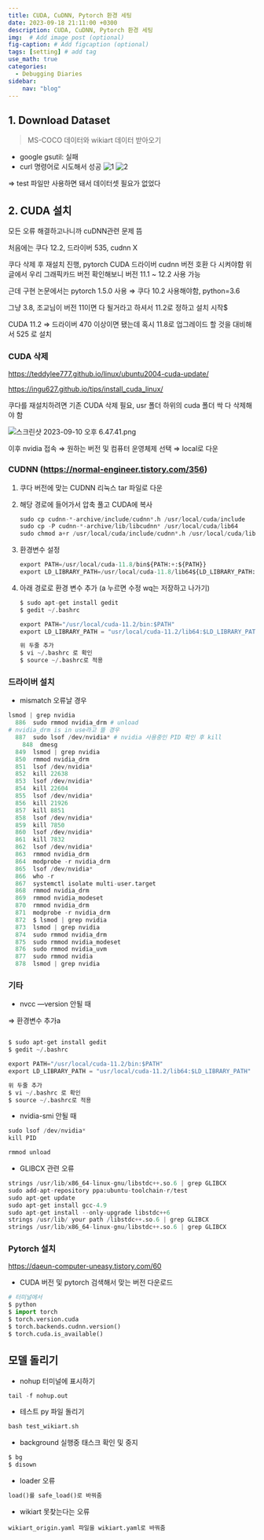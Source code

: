```yaml
---
title: CUDA, CuDNN, Pytorch 환경 세팅
date: 2023-09-18 21:11:00 +0300
description: CUDA, CuDNN, Pytorch 환경 세팅
img:  # Add image post (optional)
fig-caption: # Add figcaption (optional)
tags: [setting] # add tag
use_math: true
categories:
  - Debugging Diaries
sidebar:
    nav: "blog"
---
```

## 1. Download Dataset

> MS-COCO 데이터와 wikiart 데이터 받아오기
> 
- google gsutil: 실패
- curl 명령어로 시도해서 성공
![1](https://github.com/user-attachments/assets/6c0bdd2c-350e-4a83-aa2c-f927e44a7d1b)
![2](https://github.com/user-attachments/assets/d38c1fd2-27db-4a98-a717-51b255549977)

⇒ test 파일만 사용하면 돼서 데이터셋 필요가 없었다

## 2. CUDA 설치

모든 오류 해결하고나니까 cuDNN관련 문제 뜸

처음에는 쿠다 12.2, 드라이버 535, cudnn X

쿠다 삭제 후 재설치 진행, pytorch CUDA 드라이버 cudnn 버전 호환 다 시켜야함
위 글에서 우리 그래픽카드 버전 확인해보니 버전 11.1 ~ 12.2 사용 가능

근데 구현 논문에서는 pytorch 1.5.0 사용 ⇒ 쿠다 10.2 사용해야함, python=3.6

그냥 3.8, 조교님이 버전 11이면 다 될거라고 하셔서 11.2로 정하고 설치 시작$

CUDA 11.2 ⇒ 드라이버 470 이상이면 됐는데 혹시 11.8로 업그레이드 할 것을 대비해서 525 로 설치

### CUDA 삭제

https://teddylee777.github.io/linux/ubuntu2004-cuda-update/

https://ingu627.github.io/tips/install_cuda_linux/

쿠다를 재설치하려면 기존 CUDA 삭제 필요, usr 폴더 하위의 cuda 폴더 싹 다 삭제해야 함

![스크린샷 2023-09-10 오후 6.47.41.png](https://prod-files-secure.s3.us-west-2.amazonaws.com/c5122a34-e0ea-4e49-a2f7-079b27e47585/ebd740e0-c0e8-4a96-ac41-6c3ee9e68644/%E1%84%89%E1%85%B3%E1%84%8F%E1%85%B3%E1%84%85%E1%85%B5%E1%86%AB%E1%84%89%E1%85%A3%E1%86%BA_2023-09-10_%E1%84%8B%E1%85%A9%E1%84%92%E1%85%AE_6.47.41.png)

이후 nvidia 접속 ⇒ 원하는 버전 및 컴퓨터 운영체제 선택 ⇒ local로 다운

### CUDNN (https://normal-engineer.tistory.com/356)

1. 쿠다 버전에 맞는 CUDNN 리눅스 tar 파일로 다운
2. 해당 경로에 들어가서 압축 풀고 CUDA에 복사
    
    ```python
    sudo cp cudnn-*-archive/include/cudnn*.h /usr/local/cuda/include 
    sudo cp -P cudnn-*-archive/lib/libcudnn* /usr/local/cuda/lib64 
    sudo chmod a+r /usr/local/cuda/include/cudnn*.h /usr/local/cuda/lib64/libcudnn*
    ```
    
3. 환경변수 설정
    
    ```python
    export PATH=/usr/local/cuda-11.8/bin${PATH:+:${PATH}}
    export LD_LIBRARY_PATH=/usr/local/cuda-11.8/lib64${LD_LIBRARY_PATH:+:${LD_LIBRARY_PATH}}
    ```
    
4. 아래 경로로 환경 변수 추가 (a 누르면 수정 wq는 저장하고 나가기)
    
    ```python
    $ sudo apt-get install gedit
    $ gedit ~/.bashrc
    
    export PATH="/usr/local/cuda-11.2/bin:$PATH"
    export LD_LIBRARY_PATH = "usr/local/cuda-11.2/lib64:$LD_LIBRARY_PATH"
    
    위 두줄 추가
    $ vi ~/.bashrc 로 확인
    $ source ~/.bashrc로 적용
    ```
    

### 드라이버 설치

- mismatch 오류날 경우

```python
lsmod | grep nvidia
  886  sudo rmmod nvidia_drm # unload
# nvidia_drm is in use라고 뜰 경우
  887  sudo lsof /dev/nvidia* # nvidia 사용중인 PID 확인 후 kill
	848  dmesg
  849  lsmod | grep nvidia
  850  rmmod nvidia_drm
  851  lsof /dev/nvidia*
  852  kill 22638
  853  lsof /dev/nvidia*
  854  kill 22604
  855  lsof /dev/nvidia*
  856  kill 21926
  857  kill 8851
  858  lsof /dev/nvidia*
  859  kill 7850
  860  lsof /dev/nvidia*
  861  kill 7832
  862  lsof /dev/nvidia*
  863  rmmod nvidia_drm
  864  modprobe -r nvidia_drm
  865  lsof /dev/nvidia*
  866  who -r
  867  systemctl isolate multi-user.target
  868  rmmod nvidia_drm
  869  rmmod nvidia_modeset
  870  rmmod nvidia_drm
  871  modprobe -r nvidia_drm
  872  $ lsmod | grep nvidia
  873  lsmod | grep nvidia
  874  sudo rmmod nvidia_drm
  875  sudo rmmod nvidia_modeset
  876  sudo rmmod nvidia_uvm
  877  sudo rmmod nvidia
  878  lsmod | grep nvidia
```

### 기타

- nvcc —version 안될 때

⇒ 환경변수 추가a

```python

$ sudo apt-get install gedit
$ gedit ~/.bashrc

export PATH="/usr/local/cuda-11.2/bin:$PATH"
export LD_LIBRARY_PATH = "usr/local/cuda-11.2/lib64:$LD_LIBRARY_PATH"

위 두줄 추가
$ vi ~/.bashrc 로 확인
$ source ~/.bashrc로 적용

```

- nvidia-smi 안될 때

```python
sudo lsof /dev/nvidia*
kill PID

rmmod unload
```

- GLIBCX 관련 오류

```python
strings /usr/lib/x86_64-linux-gnu/libstdc++.so.6 | grep GLIBCX
sudo add-apt-repository ppa:ubuntu-toolchain-r/test
sudo apt-get update
sudo apt-get install gcc-4.9
sudo apt-get install --only-upgrade libstdc++6
strings /usr/lib/ your path /libstdc++.so.6 | grep GLIBCX
strings /usr/lib/x86_64-linux-gnu/libstdc++.so.6 | grep GLIBCX
```

### Pytorch 설치

https://daeun-computer-uneasy.tistory.com/60

- CUDA 버전 및 pytorch 검색해서 맞는 버전 다운로드

```python
# 터미널에서
$ python
$ import torch
$ torch.version.cuda
$ torch.backends.cudnn.version()
$ torch.cuda.is_available()
```

## 모델 돌리기

- nohup 터미널에 표시하기

```python
tail -f nohup.out
```

- 테스트 py 파일 돌리기

```python
bash test_wikiart.sh
```

- background 실행중 태스크 확인 및 중지

```python
$ bg
$ disown
```

- loader 오류

```python
load()를 safe_load()로 바꿔줌
```

- wikiart 못찾는다는 오류
```
wikiart_origin.yaml 파일을 wikiart.yaml로 바꿔줌
```